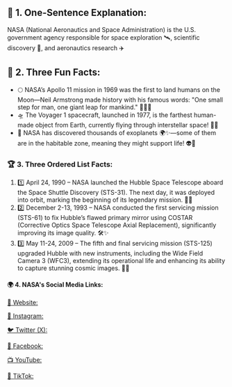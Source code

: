 <!DOCTYPE html>
<html>
  <head>
    <meta charset=UTF-8>
  </head>
  <body>
    <section>
      <h1>🚀 1. One-Sentence Explanation:</h1>
      <p>NASA (National Aeronautics and Space Administration) is the U.S. government agency responsible for space exploration 🛰️, scientific discovery 🔬, and aeronautics research ✈️</p>
      <h2>🌟 2. Three Fun Facts:</h2>
      <ul>
      <li>🌕 NASA’s Apollo 11 mission in 1969 was the first to land humans on the Moon—Neil Armstrong made history with his famous words: "One small step for man, one giant leap for mankind." 🚀👨‍🚀</li>
        <li>🛸 The Voyager 1 spacecraft, launched in 1977, is the farthest human-made object from Earth, currently flying through interstellar space! 🌌🚀</li>
          <li>🔭 NASA has discovered thousands of exoplanets 🌍✨—some of them are in the habitable zone, meaning they might support life! 👽💫</li>
      </ul>
      <h3>🏆 3. Three Ordered List Facts:</h3>
      <ol>
        <li>1️⃣ April 24, 1990 – NASA launched the Hubble Space Telescope aboard the Space Shuttle Discovery (STS-31). The next day, it was deployed into orbit, marking the beginning of its legendary mission. 🚀🔭</li>
          <li>2️⃣ December 2-13, 1993 – NASA conducted the first servicing mission (STS-61) to fix Hubble’s flawed primary mirror using COSTAR (Corrective Optics Space Telescope Axial Replacement), significantly improving its image quality. 🛠️✨</li>
            <li>3️⃣ May 11-24, 2009 – The fifth and final servicing mission (STS-125) upgraded Hubble with new instruments, including the Wide Field Camera 3 (WFC3), extending its operational life and enhancing its ability to capture stunning cosmic images. 🌌📸</li>
      </ol>
      <h4>🌍 4. NASA's Social Media Links:</h4>
      <a href="https://www.nasa.gov/">
        <p>📡 Website:</p>
      </a>
      <a href="https://www.instagram.com/nasa">
      <p>📸 Instagram:</p>
      </a>
      <a href="https://x.com/NASA">
      <p>🐦 Twitter (X):</p>
        </a>
      <a href="https://www.facebook.com/NASA">
<p>📘 Facebook:</p>
      </a>
      <a href="https://www.youtube.com/NASA">
        <p>📺 YouTube: </p>
      </a>
      <a href="https://www.tiktok.com/@nasa">
<p>🎵 TikTok:</p>
      </a>
 </body>
</html>
